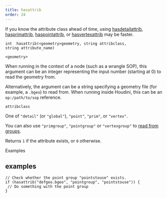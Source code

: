 ```yaml
---
title: hasattrib
order: 24
---
```

If you know the attribute class ahead of time, using [hasdetailattrib](/en/houdini-vex/attributes-and-intrinsics/hasdetailattrib "Returns if a geometry detail attribute exists."), [hasprimattrib](/en/houdini-vex/attributes-and-intrinsics/hasprimattrib "Returns if a geometry prim attribute exists."), [haspointattrib](/en/houdini-vex/attributes-and-intrinsics/haspointattrib "Returns if a geometry point attribute exists."), or [hasvertexattrib](/en/houdini-vex/attributes-and-intrinsics/hasvertexattrib "Returns if a geometry vertex attribute exists.") may be faster.

`int  hasattrib(<geometry>geometry, string attribclass, string attribute_name)`

`<geometry>`

When running in the context of a node (such as a wrangle SOP), this argument can be an integer representing the input number (starting at 0) to read the geometry from.

Alternatively, the argument can be a string specifying a geometry file (for example, a `.bgeo`) to read from. When running inside Houdini, this can be an `op:/path/to/sop` reference.

`attribclass`

One of `"detail"` (or `"global"`), `"point"`, `"prim"`, or `"vertex"`.

You can also use `"primgroup"`, `"pointgroup"` or `"vertexgroup"` to [read from groups](../groups.html "You can read the contents of primitive/point/vertex groups in VEX as if they were attributes.").

Returns `1` if the attribute exists, or `0` otherwise.

Examples

## examples

```vex
// Check whether the point group "pointstouse" exists.
if (hasattrib("defgeo.bgeo", "pointgroup", "pointstouse")) {
 // Do something with the point group
}

```
